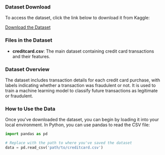 ### Dataset Download

To access the dataset, click the link below to download it from Kaggle:

[Download the Dataset](https://www.kaggle.com/datasets/mlg-ulb/creditcardfraud?resource=download)

### Files in the Dataset

- **creditcard.csv**: The main dataset containing credit card transactions and their features.

### Dataset Overview

The dataset includes transaction details for each credit card purchase, with labels indicating whether a transaction was fraudulent or not. It is used to train a machine learning model to classify future transactions as legitimate or fraudulent.

### How to Use the Data

Once you've downloaded the dataset, you can begin by loading it into your local environment. In Python, you can use pandas to read the CSV file:

```python
import pandas as pd

# Replace with the path to where you've saved the dataset
data = pd.read_csv('path/to/creditcard.csv')
